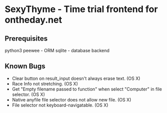 # SexyThyme - Time trial frontend for ontheday.net

## Prerequisites
python3
peewee - ORM
sqlite - database backend

## Known Bugs
- Clear button on result_input doesn't always erase text. (OS X)
- Race Info not stretching. (OS X)
- Get "Empty filename passed to function" when select "Computer" in file
  selector. (OS X)
- Native anyfile file selector does not allow new file. (OS X)
- File selector not keyboard-navigatable. (OS X)
